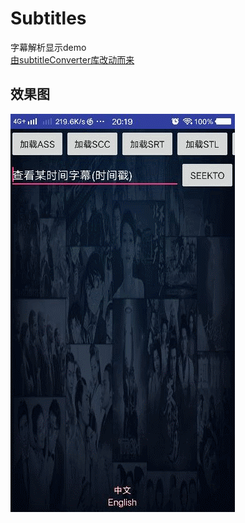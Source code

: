 # Subtitles
字幕解析显示demo  
[由subtitleConverter库改动而来](https://note.youdao.com/)  

## 效果图   
![image](https://raw.githubusercontent.com/DyncKathline/Subtitles/master/shotScreen/GIF.gif)  
